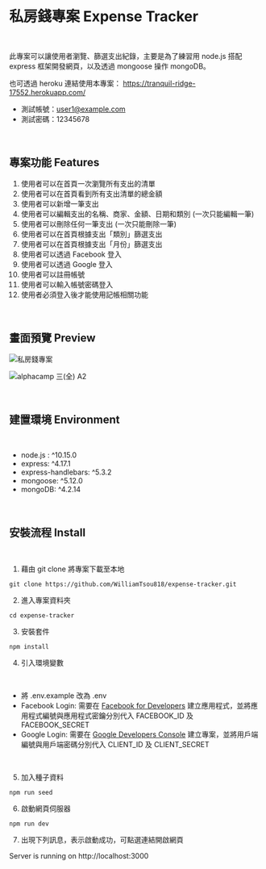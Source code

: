 # 私房錢專案 Expense Tracker

<br>

此專案可以讓使用者瀏覽、篩選支出紀錄，主要是為了練習用 node.js 搭配 express 框架開發網頁，以及透過 mongoose 操作 mongoDB。

也可透過 heroku 連結使用本專案： https://tranquil-ridge-17552.herokuapp.com/

* 測試帳號：user1@example.com 
* 測試密碼：12345678

<br>

## 專案功能 Features

1.  使用者可以在首頁一次瀏覽所有支出的清單
2.  使用者可以在首頁看到所有支出清單的總金額
3.  使用者可以新增一筆支出
4.  使用者可以編輯支出的名稱、商家、金額、日期和類別 (一次只能編輯一筆)
5.  使用者可以刪除任何一筆支出 (一次只能刪除一筆)
6.  使用者可以在首頁根據支出「類別」篩選支出
7.  使用者可以在首頁根據支出「月份」篩選支出
8.  使用者可以透過 Facebook 登入
9.  使用者可以透過 Google 登入
10. 使用者可以註冊帳號
11. 使用者可以輸入帳號密碼登入
12. 使用者必須登入後才能使用記帳相關功能

<br>

## 畫面預覽 Preview
![私房錢專案](https://user-images.githubusercontent.com/78346513/136331812-c19ee1b5-786d-45e2-a7c1-6db7039605d5.png)

![alphacamp 三(全) A2](https://user-images.githubusercontent.com/78346513/128588522-bce87679-408a-40e6-8638-24a97389f0a2.png)

<br>

## 建置環境 Environment

<br>

* node.js : ^10.15.0
* express: ^4.17.1
* express-handlebars: ^5.3.2
* mongoose: ^5.12.0
* mongoDB: ^4.2.14

<br>

## 安裝流程 Install

<br>

1. 藉由 git clone 將專案下載至本地
```
git clone https://github.com/WilliamTsou818/expense-tracker.git
```
2. 進入專案資料夾
```
cd expense-tracker
```
3. 安裝套件
```
npm install
```
4. 引入環境變數

<br>

* 將 .env.example 改為 .env
* Facebook Login: 需要在 [Facebook for Developers](https://developers.facebook.com/) 建立應用程式，並將應用程式編號與應用程式密鑰分別代入 FACEBOOK_ID 及 FACEBOOK_SECRET 
* Google Login: 需要在 [Google Developers Console](https://console.developers.google.com) 建立專案，並將用戶端編號與用戶端密碼分別代入 CLIENT_ID 及 CLIENT_SECRET

<br>

5. 加入種子資料
```
npm run seed
```
6. 啟動網頁伺服器
```
npm run dev
```
7. 出現下列訊息，表示啟動成功，可點選連結開啟網頁

Server is running on http://localhost:3000



